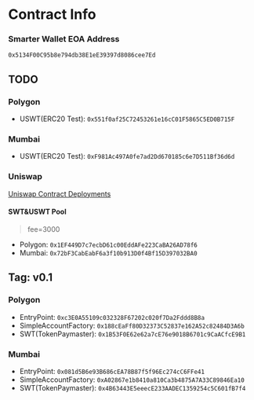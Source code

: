 # Contract Info

### Smarter Wallet EOA Address

`0x5134F00C95b8e794db38E1eE39397d8086cee7Ed`


## TODO


### Polygon

- USWT(ERC20 Test): `0x551f0af25C72453261e16cC01F5865C5ED0B715F`

### Mumbai

- USWT(ERC20 Test): `0xF981Ac497A0fe7ad2Dd670185c6e7D511Bf36d6d`

### Uniswap

[Uniswap Contract Deployments](https://docs.uniswap.org/contracts/v3/reference/deployments)

#### SWT&USWT Pool

> fee=3000

- Polygon: `0x1EF449D7c7ecbD61c00EddAFe223CaBA26AD78f6`
- Mumbai: `0x72bF3CabEabF6a3f10b913D0f4Bf15D397032BA0`

## Tag: v0.1


### Polygon

- EntryPoint: `0xc3E0A55109c032328F67202c020f7Da2Fddd8B8a`
- SimpleAccountFactory: `0x188cEaFf80D32373C52837e162A52c82484D3A6b`
- SWT(TokenPaymaster): `0x1B53F0E62e62a7cE76e9018B6701c9CaACfcE9B1`

### Mumbai

- EntryPoint: `0x081d5B6e93B686cEA78B87f5f96Ec274cC6FFe41`
- SimpleAccountFactory: `0xA02867e1b8410a810Ca3b4875A7A33C89846Ea10`
- SWT(TokenPaymaster): `0x4B63443E5eeecE233AADEC1359254c5C601fB7f4`

